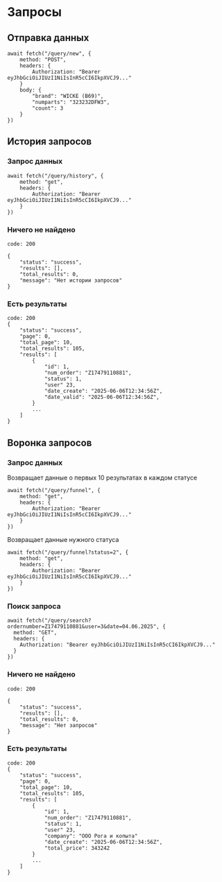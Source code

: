 # Запросы
## Отправка данных
```
await fetch("/query/new", {
    method: "POST",
    headers: { 
        Authorization: "Bearer eyJhbGciOiJIUzI1NiIsInR5cCI6IkpXVCJ9..."
    }
    body: {
        "brand": "WICKE (B69)",
        "numparts": "323232DFW3",
        "count": 3
    }
})

```
## История запросов
### Запрос данных
```
await fetch("/query/history", {
    method: "get",
    headers: { 
        Authorization: "Bearer eyJhbGciOiJIUzI1NiIsInR5cCI6IkpXVCJ9..."
    }
})

```
### Ничего не найдено
```
code: 200

{
    "status": "success",
    "results": [],
    "total_results": 0,
    "message": "Нет истории запросов"
}
```
### Есть результаты
```
code: 200 
{
    "status": "success",
    "page": 0,
    "total_page": 10,
    "total_results": 105,
    "results": [
        {
            "id": 1,
            "num_order": "Z17479110881",
            "status": 1,
            "user" 23,
            "date_create": "2025-06-06T12:34:56Z",
            "date_valid": "2025-06-06T12:34:56Z",
        }
        ...
    ]
}
```
## Воронка запросов
### Запрос данных
Возвращает данные о первых 10 результатах в каждом статусе
```
await fetch("/query/funnel", {
    method: "get",
    headers: { 
        Authorization: "Bearer eyJhbGciOiJIUzI1NiIsInR5cCI6IkpXVCJ9..."
    }
})

```
Возвращает данные нужного статуса
```
await fetch("/query/funnel?status=2", {
    method: "get",
    headers: { 
        Authorization: "Bearer eyJhbGciOiJIUzI1NiIsInR5cCI6IkpXVCJ9..."
    }
})

```
### Поиск запроса
```
await fetch("/query/search?ordernumber=Z17479110881&user=3&date=04.06.2025", {
  method: "GET",
  headers: { 
    Authorization: "Bearer eyJhbGciOiJIUzI1NiIsInR5cCI6IkpXVCJ9..."
  }
})
```
### Ничего не найдено
```
code: 200

{
    "status": "success",
    "results": [],
    "total_results": 0,
    "message": "Нет запросов"
}
```
### Есть результаты
```
code: 200 
{
    "status": "success",
    "page": 0,
    "total_page": 10,
    "total_results": 105,
    "results": [
        {
            "id": 1,
            "num_order": "Z17479110881",
            "status": 1,
            "user" 23,
            "company": "ООО Рога и копыта"
            "date_create": "2025-06-06T12:34:56Z",
            "total_price": 343242
        }
        ...
    ]
}
```
